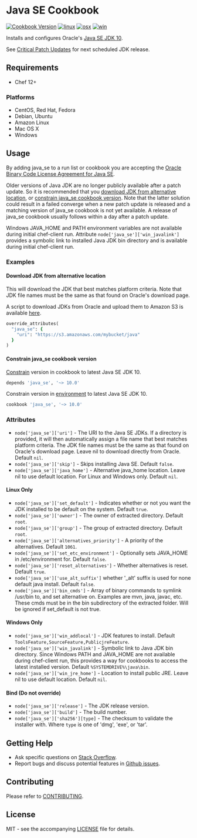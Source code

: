 # Java SE Cookbook

[![Cookbook Version](http://img.shields.io/cookbook/v/java_se.svg?style=flat-square)][cookbook]
[![linux](http://img.shields.io/travis/vrivellino/chef-java_se/master.svg?label=linux&style=flat-square)][linux]
[![osx](http://img.shields.io/travis/vrivellino/chef-java_se/macosx.svg?label=macosx&style=flat-square)][osx]
[![win](https://img.shields.io/appveyor/ci/vrivellino/chef-java-se/master.svg?label=windows&style=flat-square)][win]

[cookbook]: https://supermarket.chef.io/cookbooks/java_se
[linux]: https://travis-ci.org/vrivellino/chef-java_se
[osx]: https://travis-ci.org/vrivellino/chef-java_se/branches
[win]: https://ci.appveyor.com/project/vrivellino/chef-java-se

Installs and configures Oracle's
[Java SE JDK 10](http://www.oracle.com/technetwork/java/javase/downloads/index.html).

See [Critical Patch Updates](http://www.oracle.com/technetwork/topics/security/alerts-086861.html)
for next scheduled JDK release.

## Requirements

- Chef 12+

### Platforms

- CentOS, Red Hat, Fedora
- Debian, Ubuntu
- Amazon Linux
- Mac OS X
- Windows

## Usage

By adding java_se to a run list or cookbook you are accepting the
[Oracle Binary Code License Agreement for Java SE](http://www.oracle.com/technetwork/java/javase/terms/license/index.html).

Older versions of Java JDK are no longer publicly available
after a patch update. So it is recommended that you
[download JDK from alternative location](#download-jdk-from-alternative-location),
or [constrain java_se cookbook version](#constrain-java_se-cookbook-version).
Note that the latter solution could result in a failed converge when
a new patch update is released and a matching version of java_se
cookbook is not yet available.  A release of java_se cookbook usually
follows within a day after a patch update.

Windows JAVA_HOME and PATH environment variables are not available
during initial chef-client run. Attribute
`node['java_se']['win_javalink']` provides a symbolic link to installed
Java JDK bin directory and is available during initial chef-client run.

### Examples

#### Download JDK from alternative location

This will download the JDK that best matches platform criteria. Note that JDK file names must be the
same as that found on Oracle's download page.

A script to download JDKs from Oracle and upload them to Amazon S3 is
available [here](https://github.com/vrivellino/chef-java_se/wiki/Populate-S3-with-JDKs).

```ruby
override_attributes(
  "java_se": {
    "uri": "https://s3.amazonaws.com/mybucket/java"
  }
)
```

#### Constrain java_se cookbook version

[Constrain](https://docs.chef.io/cookbook_versions.html#constraints)
version in cookbook to latest Java SE JDK 10.

```ruby
depends 'java_se', '~> 10.0'
```

Constrain version in
[environment](https://docs.chef.io/cookbook_versions.html#environments)
to latest Java SE JDK 10.

```ruby
cookbook 'java_se', '~> 10.0'
```

### Attributes

- `node['java_se']['uri']` - The URI to the Java SE JDKs. If a directory is provided, it will then automatically
assign a file name that best matches platform criteria.  The JDK file names must be the same as that found on
Oracle's download page. Leave nil to download directly from Oracle. Default `nil`.
- `node['java_se']['skip']` - Skips installing Java SE. Default `false`.
- `node['java_se']['java_home']` - Alternative java_home location. Leave nil to use default location. For Linux
and Windows only. Default `nil`.

#### Linux Only
- `node['java_se']['set_default']` - Indicates whether or not you want the JDK installed to be default on the
system. Default `true`.
- `node['java_se']['owner']` - The owner of extracted directory. Default `root`.
- `node['java_se']['group']` - The group of extracted directory. Default `root`.
- `node['java_se']['alternatives_priority']` - A priority of the alternatives. Default `1061`.
- `node['java_se']['set_etc_environment']` - Optionally sets JAVA_HOME in /etc/environment for. Default `false`.
- `node['java_se']['reset_alternatives']` - Whether alternatives is reset. Default `true`.
- `node['java_se']['use_alt_suffix']` whether '_alt' suffix is used for none default java install. Default `false`.
- `node['java_se']['bin_cmds']` -  Array of binary commands to symlink /usr/bin to, and set alternative on.  Examples
are mvn, java, javac, etc. These cmds must be in the bin subdirectory of the extracted folder. Will be ignored if
set_default is not true.

#### Windows Only
- `node['java_se']['win_addlocal']` - JDK features to install. Default `ToolsFeature,SourceFeature,PublicjreFeature`.
- `node['java_se']['win_javalink']` - Symbolic link to Java JDK bin directory. Since Windows PATH and JAVA_HOME
are not available during chef-client run, this provides a way for cookbooks to access the latest installed
version. Default `%SYSTEMDRIVE%\java\bin`.
- `node['java_se']['win_jre_home']` - Location to install public JRE. Leave nil to use default location. Default `nil`.

#### Bind (Do not override)
- `node['java_se']['release']` - The JDK release version.
- `node['java_se']['build']` - The build number.
- `node['java_se']['sha256'][type]` - The checksum to validate the installer with. Where `type` is one of 'dmg',
'exe', or 'tar'.

## Getting Help

- Ask specific questions on
[Stack Overflow](http://stackoverflow.com/questions/tagged/chef+java).
- Report bugs and discuss potential features in
[Github issues](https://github.com/vrivellino/chef-java_se/issues).

## Contributing

Please refer to
[CONTRIBUTING](https://github.com/vrivellino/chef-java_se/blob/master/CONTRIBUTING.md).

## License

MIT - see the accompanying
[LICENSE](https://github.com/vrivellino/chef-java_se/blob/master/LICENSE.md)
file for details.
